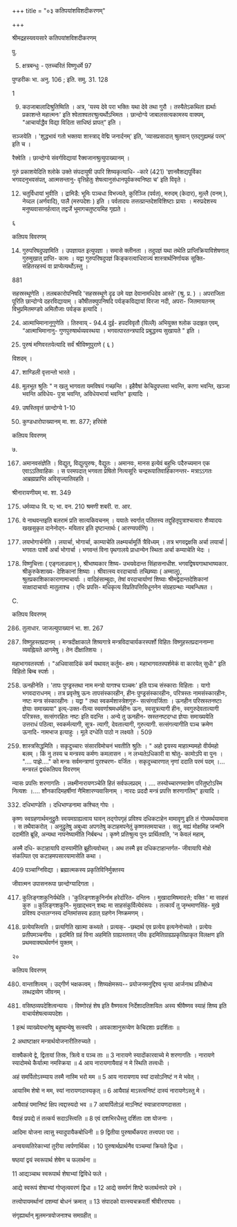 +++
title = "०३ कतिपयांशविशदीकरणम्"

+++

श्रीमद्रहस्यवयसारे कतिपयांशविशदीकरणम् 

पु. 

5. क्षत्रबन्धुः - एतच्चरितं विष्णुधर्मे 97 

पुण्डरीकः भा. अनु. 106 ; इति. समु. 31. 128 

1 

9. कठजाबालादिश्रुतिष्विति । अत्र, 'यस्य देवे परा भक्तिः यथा देवे तथा गुरौ । तस्यैतेऽकथिता ह्यर्थाः प्रकाशन्ते महात्मनः' इति श्वेताश्वतरश्रुत्यर्थोऽभिमतः । छान्दोग्ये जाबालसत्यकामस्य वाक्यम्, "आचार्याद्धैव विद्या विदिता साधिष्ठं प्रापत्” इति । 

सञ्जयेति । 'शुद्धभावं गतो भक्तया शास्त्राद् वेद्मि जनार्दनम्' इति, 'व्यासप्रसादात् श्रुतवान् एतद्गुह्यमहं परम्' इति च । 

रैक्वेति । छान्दोग्ये संवर्गविद्यायां रैक्वजानश्रुत्युपाख्यानम् । 

गुरुं प्रकाशयेदिति श्लोके उक्ते संपदायुषी उपरि शिष्यकृत्याधि- -कारे (421) 'ज्ञानवैशद्यपूर्विका भगवदनुभवसंपत्, आत्मसन्तानु- वृत्तिहेतुः शेषत्वानुसंधानपूर्वकस्वनिष्ठा च' इति विवृते । 

12. चतुर्विधायां भुवीति । द्रामिडै: भूमिः पञ्चधा विभज्यते, कुरिञ्जि (पर्वत), मरुदम् (केदार), मुल्लै (वनम् ), नेय्दल (अर्णवादि), पालै (मरुपदेशः ) इति । पर्वतादयः तत्तत्प्रान्तदेशविशिष्टाः प्रायाः । मरुप्रदेशस्य मनुष्यवासानर्हत्वात् तद्वर्जे भूमागचतुष्टयमिह गृह्यते । 

६ 

कतिपय विवरणम् 

14. गुरुपरिषदुपज्ञमिति । उपज्ञायत इत्युपज्ञा । समासे क्लीनता । तदुपज्ञं यथा तथेति प्राप्तिक्रियाविशेषणात् गुरुमुखात् प्राप्ति- कामः । यद्वा गुरुपरिषदुपज्ञं किङ्करत्वाधिराज्यं शास्त्रार्थनिर्णायक सूक्ति- सहितरहस्यं वा प्राप्येत्यर्थोऽस्तु । 

881 

सहस्रस्थूणेति । तलबकारोपनिषदि 'सहस्रस्थूणे दृढ उमे यज्ञ देवानामधिदेव आस्ते' (श्रु. प्र. ) । अपराजिता पूरिति छान्दोग्ये दहरविद्यायाम् । कौषीतक्युपनिषदि पर्यङ्कविद्यायां विरजा नदी, अपरा- जितमायतनम् विभुप्रमितमण्डपे अमितौजाः पर्यङ्क इत्यादि । 

24. आत्माभिमानानुगुणेति । तिरुवाय् - 94.4 दुई- हपदविवृतौ (पिल्लै) अभियुक्त श्लोक उदाहृत एवम्, “आत्माभिमानानु- गुणपुरुषार्थव्यवस्थया । भगवत्पारतन्त्रघादि प्रबुद्धस्य सुखायते " इति । 

47. पुरुषं मणिवरतयेत्यादि सर्वं श्रीविष्णुपुराणे ( ६ ) 

विशदम् । 

47. शाण्डिली वृत्तान्तो भारते । 

142. मूलभूत श्रुतिः " न खलु भागवता यमविषयं गच्छन्ति । इहैवैषां केचिदुपप्लवा भवन्ति, काणा भवन्ति, खञ्जा भवन्ति अविधेय- पुत्रा भवन्ति, अविधेयभार्या भवन्ति" इत्यादिः । 

146. उषस्तिवृत्तं छान्दोग्ये 1-10 

158. कुण्डधारोपाख्यानम् मा. शा. 877; हरिवंशे 

कतिपय विवरणम् 

७. 

167. अमानवसंज्ञेति । विद्युत्, विद्युत्पुरुषः, वैद्युतः । अमानवः, मानस इत्येवं बहुभिः पदैरुच्यमान एक एवाऽऽतिवाहिकः । स परमपदात् भगवता प्रेषितो नित्यसूरिः चन्द्ररूपातिवाहिकानन्तर- मत्राऽऽगतः आब्रह्मप्राप्ति अविसृज्यातिवहति । 

श्रीनारायणीयम् भा. शा. 349 

175. धर्मव्याधः वि. घ; भा. वन. 210 श्रमणी शबरी. रा. आर. 

193. ये नाथवन्तइति बलरामं प्रति सात्यकिवचनम् । ययातेः स्वर्गात् पतितस्य तद्दुहितृपुत्राश्चत्वारः शैव्यादयः खखसुकृत दानेनोद्ग- मयितार इति दृष्टान्तार्थः ( आरण्यपर्वणि) । 

199. लयभोगार्चनेति । लयार्चा, भोगार्चा, काम्याचेति लक्ष्म्यर्चामूर्ति त्रैविध्यम् । तत्र भगवद्वक्षसि अर्चा लयार्चा | भगवतः पार्श्वे अर्चा भोगार्चा । भगवन्तं विना पृथगालये प्राधान्येन स्थिता अर्चा कम्याचेति भेदः । 

207. विष्णुचित्ताः ( एङ्गलाडवान् ), श्रीभाष्यकार शिष्य- उभयवेदान्त सिंहासनाधीश. भगवद्विषयगाथाभाष्यकार. श्रीकुरुकेशाख्य- देशिकानां शिष्याः । श्रीवात्स्य वरदाचार्याः तच्छिष्याः ( अम्मालू), श्रुतप्रकाशिकाकाराणामाचार्याः । वादिहंसाम्बुदाः, तेषां वरदाचार्याणां शिष्याः श्रीमद्वेदान्तदेशिकानां साक्षादाचार्याः मातुलाश्च । एभिः प्रपत्ति- मधिकृत्य विप्रतिपत्तिविधूननेन संग्रहग्रन्थाः न्यबन्धिषत । 

C. 

कतिपय विवरणम् 

286. तुलाधार. जाजल्युपाख्यानं भा. शा. 267 

242. विष्णुहस्तप्रदानम् । मन्त्रदीक्षाकाले शिष्यगात्रे मन्त्रविदाचार्यकरस्पर्शो विहितः विष्णुहस्तप्रदाननाम्ना व्यवह्नियते आगमेषु । तेन दीक्षातिशयः । 

महाभागवतस्पर्शः । "अधिवासादिकं कर्म यथावत् कर्तुम- क्षमः। महाभागवतस्पर्शमेकं वा कारयेत् सुधीः" इति विहितो बिम्ब स्पर्शः । 

258. ऊनहीनेति । 'तापः पुण्ड्रस्तथा नाम मन्त्रो यागश्च पञ्चमः' इति पञ्च संस्काराः विहिताः । यागो भगवदाराधनम् । तत्र प्रवृत्तेषु ऊनः तापसंस्कारहीन, हीनः पुण्ड्रसंस्कारहीनः, परित्रस्तः नामसंस्कारहीनः, नष्टः मन्त्र संस्कारहीनः । यद्वा " तथा स्वकर्मशास्त्रेशगुरु- सत्संगवर्जिताः । ऊनहीन परिस्रस्तनष्टाः ज्ञेयाः समाख्यया" इत्य्-उक्त-रीत्या स्ववर्णाश्रमधर्महीनः ऊनः, स्वसूत्रत्यागी हीनः, स्वगुरुदेवतात्यागी परित्रस्तः, सत्संगरहितः नष्टः इति वदन्ति । अन्ये तु ऊनहीन- स्रस्तनष्टदग्धा ज्ञेयाः समाख्ययेति उत्तराधं पठित्वा, स्वकर्मत्यागी, सूत्र- त्यागी, देवतात्यागी, गुरुत्यागी. सत्संगत्यागीति पञ्च क्रमेण ऊनादि- नामभाज इत्याहुः । मूले दग्धेति पाठो न लक्ष्यते । 509 

319. शास्त्रसिद्धमिति । सकृदुच्चारः संसारविमोचनं भवतीति श्रुतिः । " अहो द्वयस्य माहात्म्यमहो वीर्यमहो बलम् । किं नु तस्य च मन्त्रस्य कर्मणः कमलासन । न लभ्यतेऽधिकारी वा श्रोतु- कामोऽपि वा पुनः । ".... पाझे...." को मन्त्रः सर्वमन्त्राणां पुरश्चरण- वर्जितः । सकृदुच्चारणात् नृणां ददाति परमं पदम् ।... मन्त्ररलं द्वयंकतिपय विवरणम् 

न्यासः प्रपत्तिः शरणागतिः । लक्ष्मीनारायणञ्चेति हितं सर्वफलप्रदम् । .... तस्योच्चारणमात्रेण परितुष्टोऽस्मि नित्यशः ।.... शौनकादिमहर्षीणां नैमिशारण्यवासिनाम् । नारदः प्रददौ मन्त्रं प्रपत्ति शरणागतिम्" इत्यादि । 

332. दधिभाण्डेति । दधिभाण्डनामा कश्चित् गोपः । 

कृष्णः स्वग्रहणार्थमनुद्रुतैः स्वयमग्राह्यत्वाय घावन् तद्गोपगृहं प्रविश्य दधिकटाहेन मामावृणु इति तं गोपमर्थयामास । स तथैवाकरोत् । अनुद्रुतेषु अबुध्वा अपगतेषु कटाहमपनेतुं कृष्णस्तमयाचत । सतु, मह्यं मोक्षमिह जन्मनि ददामीति ब्रूहि, अन्यथा नापनेष्यामीति निर्बबन्ध । कृष्णे प्रतिश्रुत्य पुनः प्रार्थितवति, 'न केवलं महाम्, 

अस्मै दधि- कटाहायापि दास्यामीति ब्रूहीत्यवोचत् । अथ तस्मै इव दधिकटाहान्तर्गत- जीवायापि मोक्षे संकल्पित एव कटाहमपसारयामासेति कथा । 

409 पञ्चाग्निविद्या । ब्रह्मात्मकस्य प्रकृतिविनिर्मुक्तस्य 

जीवात्मन उपासनरूपा छान्दोग्यादिगता । 

417. कुलिङ्गशकुनिर्यथेति । 'कुलिङ्गशकुनिर्नाम हरेर्दारित- दन्तिनः । मुखादामिषमादत्ते; वक्ति ' मा साहसं कुरु ॥ कुलिङ्गशकुनि- मुखाद्भवन् शब्दः मा साहसंकुर्वित्येवंरूपः । तत्कार्यं तु जृम्भमाणसिंह- मुखे प्रविश्य दन्तलग्नस्य दन्तिमांसस्य हठात् ग्रहणेन निष्क्रमणम् । 

426. प्रत्येयस्त्विति । प्रत्यगिति खात्मा कथ्यते । प्रत्यक्- -छब्दार्थ एव प्रत्येय इत्यनेनोच्यते । प्रत्येयः प्रतीपमञ्चनीयः । इदमिति ग्रहं विना अहमिति ग्राह्यस्तावत् जीवः इदमितिग्राह्यप्रकृतिप्राकृत विलक्षण इति प्रथमवाक्यार्थवर्णनं युक्तम् । 

२० 

कतिपय विवरणम् 

480. वान्ताशित्वम् । उद्गीर्ण भक्षकत्वम् । शिष्यक्षेमरूप-- प्रयोजनमनुद्दिश्य भृत्या आर्जनाथ प्रतिबोध्य लब्धद्रव्येण जीवनम् । 

430. वसिष्ठव्यपदेशित्वन्यायः । विष्णोरहं शेष इति वैष्णवत्व निर्देशादतिशयितः अस्य श्रीवैष्णव स्याहं शिष्य इति वाचार्यशेषत्वव्यपदेशः । 

1 इत्थं व्याख्येयभागेषु बहुष्वन्येषु सत्स्वपि । अवकाशानुरूप्येण केचिदशाः प्रदर्शिताः ॥ 

2 अथाष्टाक्षर मन्त्रार्थयोजनारीतिरुच्यते । 

वाक्यैकत्वे द्वे, द्वितायां तिस्रः, त्रित्वे व पञ्च ताः ॥ 3 नारायणे स्यादोंकारवाच्ये मे शरणागतिः । नारायणे स्यादोमथे कैर्यात्मा नमस्क्रिया ॥ 4 आय नारायणायैवाहं न मे स्थिति तत्त्वधीः । 

अहं समर्पितोऽस्म्याय तस्मै नास्मि भरो मम ॥ 5 आय नारायणाय स्यां दासोऽनिष्टं न मे भवेत् । 

आयास्मि शेषो न मम, स्यां नारायणदास्यकृत् ॥ 6 आयैवाहं माऽस्त्वनिष्टं दास्यं नारायणेऽस्तु मे । 

आयैवाहं पमानिष्टं क्षिप त्वद्दास्यदो भव ॥ 7 आयार्पितोऽहं माऽनिष्टं स्यान्नारायणदासता । 

यैवाहं प्रपद्ये तं तत्कर्य सदाऽस्त्विति ॥ 8 एवं दशभिरधैस्तु दर्शिताः दश योजनाः । 

आदिमा योजना त्वासु स्यादुपायैकबोधिनी ॥ 9 द्वितीया पुरुषार्थैकपरा तत्त्वपरा परा । 

अन्वयव्यतिरेकाभ्यां तुरीया त्वर्पणार्थिका । 10 पुरुषार्थप्रार्थनैव पञ्चम्यां क्रियते द्विधा । 

षष्ठयां द्वयं स्वरूपार्थ शेषेण च फलार्थना ॥ 

11 आद्यञ्चाथ स्वरूपार्थ शेषाभ्यां द्विविधे फले । 

आद्ये स्वरूपं शेषाभ्यां गोप्तृत्ववरणं द्विधा ॥ 12 आद्ये समर्पणं शिष्टे फलार्थनपरे उभे । 

तत्त्वोपायमर्थानां दशम्यां बोधनं क्रमात् ॥ 13 संपादको वात्स्यचक्रवर्ती श्रीवीरराघवः । 

संगृह्यार्थान् मूलमन्त्रयोजनाश्च समग्रहीत् ॥ 
